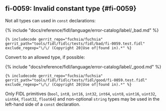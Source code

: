 ## fi-0059: Invalid constant type {#fi-0059}

Not all types can used in `const` declarations:

{% include "docs/reference/fidl/language/error-catalog/label/_bad.md" %}

```fidl
{% includecode gerrit_repo="fuchsia/fuchsia" gerrit_path="tools/fidl/fidlc/tests/fidl/bad/fi-0059.test.fidl" exclude_regexp="\/\/ (Copyright 20|Use of|found in).*" %}
```

Convert to an allowed type, if possible:

{% include "docs/reference/fidl/language/error-catalog/label/_good.md" %}

```fidl
{% includecode gerrit_repo="fuchsia/fuchsia" gerrit_path="tools/fidl/fidlc/tests/fidl/good/fi-0059.test.fidl" exclude_regexp="\/\/ (Copyright 20|Use of|found in).*" %}
```

Only FIDL primitives (`bool`, `int8`, `int16`, `int32`, `int64`, `uint8`,
`uint16`, `uint32`, `uint64`, `float32`, `float64`) and non-optional `string`
types may be used in the left-hand side of a `const` declaration.
